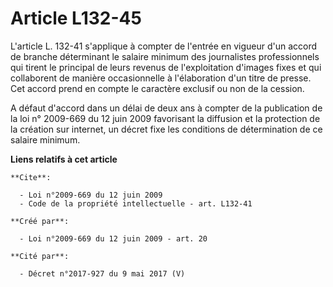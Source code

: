 # Article L132-45

L'article L. 132-41 s'applique à compter de l'entrée en vigueur d'un accord de branche déterminant le salaire minimum des
journalistes professionnels qui tirent le principal de leurs revenus de l'exploitation d'images fixes et qui collaborent de
manière occasionnelle à l'élaboration d'un titre de presse. Cet accord prend en compte le caractère exclusif ou non de la
cession.

A défaut d'accord dans un délai de deux ans à compter de la publication de la loi n° 2009-669 du 12 juin 2009 favorisant la
diffusion et la protection de la création sur internet, un décret fixe les conditions de détermination de ce salaire minimum.

**Liens relatifs à cet article**

	**Cite**:

	  - Loi n°2009-669 du 12 juin 2009
	  - Code de la propriété intellectuelle - art. L132-41

	**Créé par**:

	  - Loi n°2009-669 du 12 juin 2009 - art. 20

	**Cité par**:

	  - Décret n°2017-927 du 9 mai 2017 (V)
